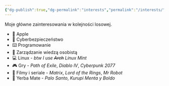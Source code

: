 ```yaml
---
{"dg-publish":true,"dg-permalink":"interests","permalink":"/interests/"}
---
```



Moje główne zainteresowania w kolejności losowej.

-  Apple
- 🔐 Cyberbezpieczeństwo
- ⌨️ Programowanie
- 🧠 Zarządzanie wiedzą osobistą
- 💻 Linux - *btw I use ~~Arch~~ Linux Mint*
- 🎮 Gry - *Path of Exile*, *Diablo IV*, *Cyberpunk 2077*
- 🍿 Filmy i seriale - *Matrix*, *Lord of the Rings*, *Mr Robot*
- 🧉 Yerba Mate - *Palo Santo*, *Kurupi Menta y Boldo*
